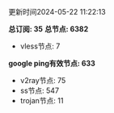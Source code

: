 更新时间2024-05-22 11:22:13

**总订阅: 35**
**总节点: 6382**
- vless节点: 7

**google ping有效节点: 633**
- v2ray节点: 75
- ss节点: 547
- trojan节点: 11
